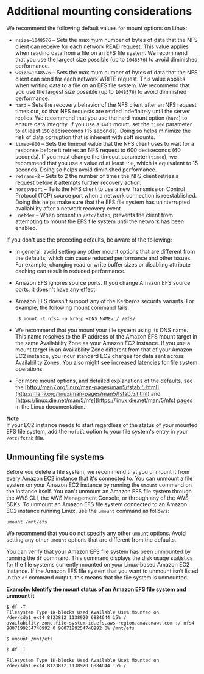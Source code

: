 # Additional mounting considerations<a name="mounting-fs-mount-cmd-general"></a>

We recommend the following default values for mount options on Linux: 
+ `rsize=1048576` – Sets the maximum number of bytes of data that the NFS client can receive for each network READ request\. This value applies when reading data from a file on an EFS file system\. We recommend that you use the largest size possible \(up to `1048576`\) to avoid diminished performance\.
+ `wsize=1048576` – Sets the maximum number of bytes of data that the NFS client can send for each network WRITE request\. This value applies when writing data to a file on an EFS file system\. We recommend that you use the largest size possible \(up to `1048576`\) to avoid diminished performance\.
+ `hard` – Sets the recovery behavior of the NFS client after an NFS request times out, so that NFS requests are retried indefinitely until the server replies\. We recommend that you use the hard mount option \(`hard`\) to ensure data integrity\. If you use a `soft` mount, set the `timeo` parameter to at least `150` deciseconds \(15 seconds\)\. Doing so helps minimize the risk of data corruption that is inherent with soft mounts\.
+ `timeo=600` – Sets the timeout value that the NFS client uses to wait for a response before it retries an NFS request to 600 deciseconds \(60 seconds\)\. If you must change the timeout parameter \(`timeo`\), we recommend that you use a value of at least `150`, which is equivalent to 15 seconds\. Doing so helps avoid diminished performance\.
+ `retrans=2` – Sets to 2 the number of times the NFS client retries a request before it attempts further recovery action\.
+ `noresvport` – Tells the NFS client to use a new Transmission Control Protocol \(TCP\) source port when a network connection is reestablished\. Doing this helps make sure that the EFS file system has uninterrupted availability after a network recovery event\.
+ `_netdev` – When present in `/etc/fstab`, prevents the client from attempting to mount the EFS file system until the network has been enabled\.

If you don't use the preceding defaults, be aware of the following:
+ In general, avoid setting any other mount options that are different from the defaults, which can cause reduced performance and other issues\. For example, changing read or write buffer sizes or disabling attribute caching can result in reduced performance\.
+ Amazon EFS ignores source ports\. If you change Amazon EFS source ports, it doesn't have any effect\.
+ Amazon EFS doesn't support any of the Kerberos security variants\. For example, the following mount command fails\.

  ```
   $ mount -t nfs4 -o krb5p <DNS_NAME>:/ /efs/ 
  ```
+ We recommend that you mount your file system using its DNS name\. This name resolves to the IP address of the Amazon EFS mount target in the same Availability Zone as your Amazon EC2 instance\. If you use a mount target in an Availability Zone different from that of your Amazon EC2 instance, you incur standard EC2 charges for data sent across Availability Zones\. You also might see increased latencies for file system operations\.
+ For more mount options, and detailed explanations of the defaults, see the [http://man7.org/linux/man-pages/man5/fstab.5.html](http://man7.org/linux/man-pages/man5/fstab.5.html) and [https://linux.die.net/man/5/nfs](https://linux.die.net/man/5/nfs) pages in the Linux documentation\.

**Note**  
If your EC2 instance needs to start regardless of the status of your mounted EFS file system, add the `nofail` option to your file system's entry in your `/etc/fstab` file\.

## Unmounting file systems<a name="unmounting-fs"></a>

Before you delete a file system, we recommend that you unmount it from every Amazon EC2 instance that it's connected to\. You can unmount a file system on your Amazon EC2 instance by running the `umount` command on the instance itself\. You can't unmount an Amazon EFS file system through the AWS CLI, the AWS Management Console, or through any of the AWS SDKs\. To unmount an Amazon EFS file system connected to an Amazon EC2 instance running Linux, use the `umount` command as follows:

```
umount /mnt/efs 
```

We recommend that you do not specify any other `umount` options\. Avoid setting any other `umount` options that are different from the defaults\.

You can verify that your Amazon EFS file system has been unmounted by running the `df` command\. This command displays the disk usage statistics for the file systems currently mounted on your Linux\-based Amazon EC2 instance\. If the Amazon EFS file system that you want to unmount isn’t listed in the `df` command output, this means that the file system is unmounted\.

**Example: Identify the mount status of an Amazon EFS file system and unmount it**  

```
$ df -T
Filesystem Type 1K-blocks Used Available Use% Mounted on 
/dev/sda1 ext4 8123812 1138920 6884644 15% / 
availability-zone.file-system-id.efs.aws-region.amazonaws.com :/ nfs4 9007199254740992 0 9007199254740992 0% /mnt/efs
```

```
$ umount /mnt/efs
```

```
$ df -T 
```

```
Filesystem Type 1K-blocks Used Available Use% Mounted on 
/dev/sda1 ext4 8123812 1138920 6884644 15% /
```